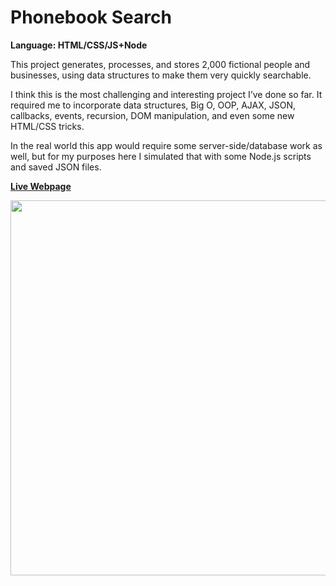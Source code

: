 # Phonebook Search
<strong>Language: HTML/CSS/JS+Node</strong>

This project generates, processes, and stores 2,000 fictional people and businesses, using data structures to make them very quickly searchable.

I think this is the most challenging and interesting project I’ve done so far. It required me to incorporate data structures, Big O, OOP, AJAX, JSON, callbacks, events, recursion, DOM manipulation, and even some new HTML/CSS tricks.

In the real world this app would require some server-side/database work as well, but for my purposes here I simulated that with some Node.js scripts and saved JSON files.

<a href="http://dargacode.com/PhonebookSearch/"><b>Live Webpage</b></a>

<img src ="http://68.media.tumblr.com/1cfafabd0a959658bcda738ceb85cbbe/tumblr_inline_onwgbognpQ1tvc5hi_1280.png" width="600">
